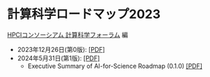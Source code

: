 # 計算科学ロードマップ2023

[HPCIコンソーシアム 計算科学フォーラム](https://hpcic-kkf.com) 編

* 2023年12月26日(第0版): [[PDF]](https://github.com/cs-forum/roadmap-2023/releases/download/v0/roadmap.pdf)
* 2024年5月31日(第1版): [[PDF]](https://github.com/cs-forum/roadmap-2023/releases/download/v1/roadmap.pdf)
   * Executive Summary of AI-for-Science Roadmap (0.1.0) [[PDF]](https://github.com/cs-forum/roadmap-2023/releases/download/v1-es-0.1.0/AI-for-Science_Roadmap_Executive_Summary.pdf)
